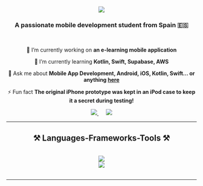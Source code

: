 <h1 align="center">
    <img src="https://readme-typing-svg.herokuapp.com/?font=Roboto+Slab&size=35&center=true&vCenter=true&width=500&height=70&duration=4000&lines=Hi+There!+👋;+I'm+Maroua+Ezzaki!;" />
</h1>

<h3 align="center">A passionate mobile development student from Spain 🇪🇸</h3>

<br/>

<div align="center">
 
 🔭 I’m currently working on **an e-learning mobile application**
 
 🌱 I’m currently learning **Kotlin, Swift, Supabase, AWS**

💬 Ask me about **Mobile App Development, Android, iOS, Kotlin, Swift... or anything [here](https://github.com/marouaEzzaki/marouaEzzaki/issues)**

⚡ Fun fact **The original iPhone prototype was kept in an iPod case to keep it a secret during testing!**

</div>


<div align="center"> 
  <a href="mailto:marouaezzaki23@gmail.com">
    <img src="https://img.shields.io/badge/Gmail-333333?style=for-the-badge&logo=gmail&logoColor=red" />
  </a>
  &nbsp;&nbsp;&nbsp;&nbsp; <!-- Añadir 4 espacios entre los botones -->
  <a href="www.linkedin.com/in/marouaezzakikadmiri" target="_blank">
    <img src="https://img.shields.io/badge/LinkedIn-0077B5?style=for-the-badge&logo=linkedin&logoColor=white" />
  </a>
</div>

<hr/>

<h2 align="center">⚒️ Languages-Frameworks-Tools ⚒️</h2>
<br/>
<div align="center">
    <img src="https://skillicons.dev/icons?i=aws,github,react,androidstudio,java,kotlin,swift,css,git" /><br>
    <img src="https://skillicons.dev/icons?i=typescript,javascript,python,php,mysql,firebase,tailwind,bootstrap,nodejs,mongodb" /><br>
</div>

<br/>
<hr/>

 
<!--
**marouaEzzaki/marouaEzzaki** is a ✨ _special_ ✨ repository because its `README.md` (this file) appears on your GitHub profile.

Here are some ideas to get you started:

- 🔭 I’m currently working on ...
- 🌱 I’m currently learning ...
- 👯 I’m looking to collaborate on ...
- 🤔 I’m looking for help with ...
- 💬 Ask me about ...
- 📫 How to reach me: ...
- 😄 Pronouns: ...
- ⚡ Fun fact: ...
-->
